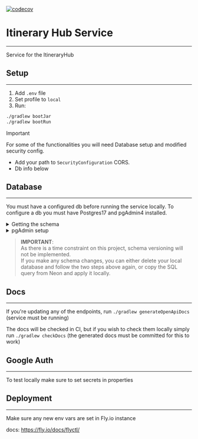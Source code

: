 [![codecov](https://codecov.io/gh/natalia-KM/itinerary-hub-service/branch/master/graph/badge.svg?token=OI0QDW1TXV)](https://codecov.io/gh/natalia-KM/itinerary-hub-service)

# Itinerary Hub Service

---
Service for the ItineraryHub


## Setup

---
1. Add `.env` file
2. Set profile to `local`
3. Run:

```bash
./gradlew bootJar
./gradlew bootRun
```

> [!IMPORTANT]
> For some of the functionalities you will need Database setup and modified security config. 

- Add your path to ```SecurityConfiguration``` CORS.
- Db info below

## Database

---
You must have a configured db before running the service locally.
To configure a db you must have Postgres17 and pgAdmin4 installed.


<details>
<summary>
Getting the schema
</summary>


#### Option 1.

Run in your terminal 
```bash
pg_dump --host=your-neon-host --port=5432 --username=your-username --password --dbname=your-database -s --file=schema_backup.sql
```


#### Option 2.

If you're going to update schema regularly then you can add the credentials to your system.

1. Add <code>pgpass.conf</code> file to

> C:\Users\{your_user}\AppData\Ro aming\postgresql

with the following:

>hostname:5432:database:username:password



2. Add environment variables to the Windows System Variables:
   - PGUSER=your-username
   - PGDATABASE=your-database
   - PGHOST=your-neon-host
   - PGPORT=5432

3. Run the following command to get the schema

```bash
pg_dump -s --file=schema_backup.sql
```

</details>

<details><summary>pgAdmin setup</summary>

1. Create a new database
2. Open PSQL (you might have to connect to the server first)
3. Run 

```bash
\i 'C:/{path}/schema_backup.sql'
```

</details>

> **IMPORTANT**:  
> As there is a time constraint on this project, schema versioning will not be implemented.  
> If you make any schema changes, you can either delete your local database and follow the two steps 
> above again, or copy the SQL query from Neon and apply it locally.

## Docs

---
If you're updating any of the endpoints, run `./gradlew generateOpenApiDocs` (service must be running)

The docs will be checked in CI, but if you wish to check them locally simply run `./gradlew checkDocs` (the generated docs must be committed for this to work)

## Google Auth

--- 
To test locally make sure to set secrets in properties

## Deployment

--- 
Make sure any new env vars are set in Fly.io instance

docs: https://fly.io/docs/flyctl/